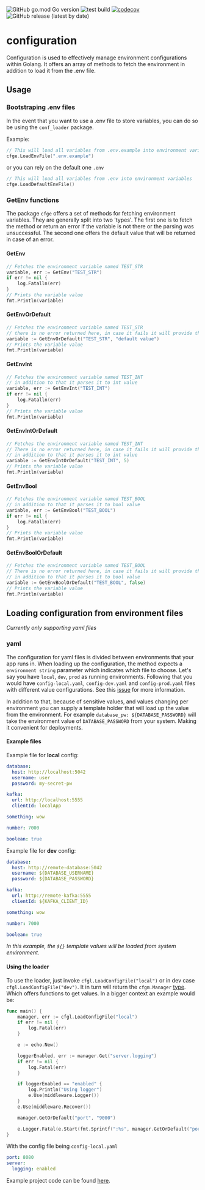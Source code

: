 ![GitHub go.mod Go version](https://img.shields.io/github/go-mod/go-version/pavleprica/configuration)
![test build](https://github.com/pavleprica/configuration/actions/workflows/test.yml/badge.svg)
[![codecov](https://codecov.io/gh/go-nag/configuration/branch/master/graph/badge.svg?token=C2YYJG5U3C)](https://codecov.io/gh/go-nag/configuration)
![GitHub release (latest by date)](https://img.shields.io/github/v/release/pavleprica/configuration)


# configuration
Configuration is used to effectively manage environment configurations within Golang. It offers an array of methods to fetch the environment in addition to load it from the .env file.

## Usage



### Bootstraping .env files

In the event that you want to use a .env file to store variables, you can do so be using the `conf_loader` package.


Example:
```go
// This will load all variables from .env.example into environment variables 
cfge.LoadEnvFile(".env.example")
```
or you can rely on the default one `.env`
```go
// This will load all variables from .env into environment variables
cfge.LoadDefaultEnvFile()
```

### GetEnv functions

The package `cfge` offers a set of methods for fetching environment variables. They are 
generally split into two 'types'. The first one is to fetch the method or return an error if the variable
is not there or the parsing was unsuccessful. The second one offers the default value that will be returned
in case of an error.

#### GetEnv

```go
// Fetches the environment variable named TEST_STR
variable, err := GetEnv("TEST_STR")
if err != nil {
	log.Fatalln(err)
}
// Prints the variable value
fmt.Println(variable)
```

#### GetEnvOrDefault

```go
// Fetches the environment variable named TEST_STR
// there is no error returned here, in case it fails it will provide the default value
variable := GetEnvOrDefault("TEST_STR", "default value")
// Prints the variable value
fmt.Println(variable)
```

#### GetEnvInt

```go
// Fetches the environment variable named TEST_INT
// in addition to that it parses it to int value
variable, err := GetEnvInt("TEST_INT")
if err != nil {
	log.Fatalln(err)
}
// Prints the variable value
fmt.Println(variable)
```

#### GetEnvIntOrDefault

```go
// Fetches the environment variable named TEST_INT
// There is no error returned here, in case it fails it will provide the default value
// in addition to that it parses it to int value
variable := GetEnvIntOrDefault("TEST_INT", 5)
// Prints the variable value
fmt.Println(variable)
```

#### GetEnvBool

```go
// Fetches the environment variable named TEST_BOOL
// in addition to that it parses it to bool value
variable, err := GetEnvBool("TEST_BOOL")
if err != nil {
	log.Fatalln(err)
}
// Prints the variable value
fmt.Println(variable)
```

#### GetEnvBoolOrDefault

```go
// Fetches the environment variable named TEST_BOOL
// There is no error returned here, in case it fails it will provide the default value
// in addition to that it parses it to bool value
variable := GetEnvBoolOrDefault("TEST_BOOL", false)
// Prints the variable value
fmt.Println(variable)
```

## Loading configuration from environment files

_Currently only supporting yaml files_

### yaml

The configuration for yaml files is divided between environments that your app runs in. 
When loading up the configuration, the method expects a `environment string` parameter which
indicates which file to choose. Let's say you have `local`, `dev`, `prod` as running environments.
Following that you would have `config-local.yaml`, `config-dev.yaml` and `config-prod.yaml` files with
different value configurations. See this [issue](https://github.com/go-nag/configuration/issues/1) for more information.

In addition to that, because of sensitive values, and values changing per environment you can supply a template holder
that will load up the value from the environment. For example `database_pw: ${DATABASE_PASSWORD}` will take the environment
value of `DATABASE_PASSWORD` from your system. Making it convenient for deployments.

#### Example files

Example file for **local** config:
```yaml
database:
  host: http://localhost:5042
  username: user
  password: my-secret-pw

kafka:
  url: http://localhost:5555
  clientId: localApp

something: wow

number: 7000

boolean: true
```

Example file for **dev** config:
```yaml
database:
  host: http://remote-database:5042
  username: ${DATABASE_USERNAME}
  password: ${DATABASE_PASSWORD}

kafka:
  url: http://remote-kafka:5555
  clientId: ${KAFKA_CLIENT_ID}

something: wow

number: 7000

boolean: true
```
_In this example, the `${}` template values will be loaded from system environment._

#### Using the loader

To use the loader, just invoke `cfgl.LoadConfigFile("local")` or in dev case `cfgl.LoadConfigFile("dev")`.
It in turn will return the `cfgm.Manager` [type](cfgm/manager.go). Which offers functions to get values. 
In a bigger context an example would be:

```go
func main() {
	manager, err := cfgl.LoadConfigFile("local")
	if err != nil {
		log.Fatal(err)
	}

	e := echo.New()

	loggerEnabled, err := manager.Get("server.logging")
	if err != nil {
		log.Fatal(err)
	}

	if loggerEnabled == "enabled" {
		log.Println("Using logger")
		e.Use(middleware.Logger())
	}
	e.Use(middleware.Recover())

	manager.GetOrDefault("port", "9000")

	e.Logger.Fatal(e.Start(fmt.Sprintf(":%s", manager.GetOrDefault("port", "9000"))))
}
```
With the config file being `config-local.yaml`
```yaml
port: 8080
server:
  logging: enabled
```

Example project code can be found [here](https://github.com/go-nag/configuration-example).